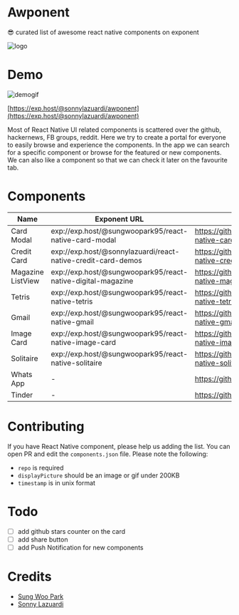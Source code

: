 # Awponent

😎 curated list of awesome react native components on exponent

![logo](https://raw.githubusercontent.com/sonnylazuardi/awponent/master/assets/images/logo-big-192.png)

# Demo

![demogif](http://sonny.js.org/awponent/static/media/demo.e1430503.gif)

[https://exp.host/@sonnylazuardi/awponent](https://exp.host/@sonnylazuardi/awponent)

Most of React Native UI related components is scattered over the github, hackernews, FB groups, reddit. Here we try to create a portal for everyone to easily browse and experience the components. In the app we can search for a specific component or browse 
for the featured or new components. We can also like a component so that we can check it later on the favourite tab.

# Components

Name | Exponent URL | Github URL | Demo
--- | --- | --- | ---
Card Modal | exp://exp.host/@sungwoopark95/react-native-card-modal | https://github.com/ggomaeng/react-native-card-modal | ![](https://rawgit.com/sonnylazuardi/awponent/master/assets/images/cardmodal.gif)
Credit Card | exp://exp.host/@sonnylazuardi/react-native-credit-card-demos | https://github.com/sonnylazuardi/react-native-credit-card | ![](https://rawgit.com/sonnylazuardi/awponent/master/assets/images/card.gif)
Magazine ListView | exp://exp.host/@sungwoopark95/react-native-digital-magazine | https://github.com/ggomaeng/react-native-magazine-listview | ![](https://rawgit.com/sonnylazuardi/awponent/master/assets/images/digital_magazine.gif)
Tetris | exp://exp.host/@sungwoopark95/react-native-tetris | https://github.com/ggomaeng/react-native-tetris | ![](https://rawgit.com/sonnylazuardi/awponent/master/assets/images/tetris.gif)
Gmail | exp://exp.host/@sungwoopark95/react-native-gmail | https://github.com/ggomaeng/react-native-gmail | ![](https://rawgit.com/sonnylazuardi/awponent/master/assets/images/gmail.gif)
Image Card | exp://exp.host/@sungwoopark95/react-native-image-card | https://github.com/ggomaeng/react-native-image-card | ![](https://rawgit.com/sonnylazuardi/awponent/master/assets/images/image-card.gif)
Solitaire | exp://exp.host/@sungwoopark95/react-native-solitaire | https://github.com/ggomaeng/react-native-solitaire | ![](https://rawgit.com/sonnylazuardi/awponent/master/assets/images/solitaire.gif)
Whats App | - |https://github.com/VctrySam/whatsapp | ![](https://rawgit.com/sonnylazuardi/awponent/master/assets/images/whatsapp.jpg)
Tinder | - | https://github.com/VctrySam/tinder | ![](https://rawgit.com/sonnylazuardi/awponent/master/assets/images/tinder.jpg)

# Contributing

If you have React Native component, please help us adding the list. You can open PR and edit the `components.json` file.
Please note the following:

- `repo` is required
- `displayPicture` should be an image or gif under 200KB
- `timestamp` is in unix format

# Todo

- [ ] add github stars counter on the card
- [ ] add share button
- [ ] add Push Notification for new components

# Credits

- [Sung Woo Park](https://github.com/ggomaeng)
- [Sonny Lazuardi](https://github.com/sonnylazuardi)
